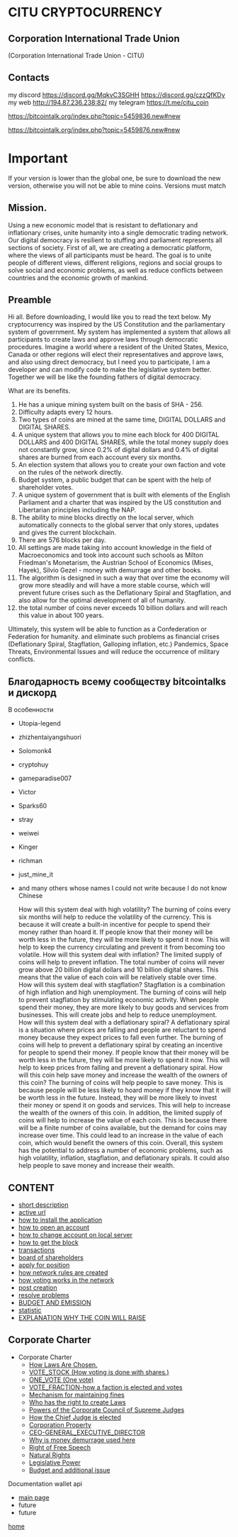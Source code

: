 # CITU CRYPTOCURRENCY
## Corporation International Trade Union
(Corporation International Trade Union - CITU)

## Contacts
my discord https://discord.gg/MqkvC3SGHH  https://discord.gg/czzQfKDy
my web http://194.87.236.238:82/
my telegram https://t.me/citu_coin

https://bitcointalk.org/index.php?topic=5459836.new#new

https://bitcointalk.org/index.php?topic=5459876.new#new
# Important
If your version is lower than the global one, be sure to download the new version,
otherwise you will not be able to mine coins. Versions must match

## Mission.
Using a new economic model that is resistant to deflationary and inflationary crises,
unite humanity into a single democratic trading network. Our digital democracy is resilient to stuffing
and parliament represents all sections of society. First of all, we are creating a democratic platform,
where the views of all participants must be heard. The goal is to unite people of different views, different religions,
regions and social groups to solve social and economic problems, as well as reduce conflicts between
countries and the economic growth of mankind.

## Preamble
Hi all.
Before downloading, I would like you to read the text below.
My cryptocurrency was inspired by the US Constitution and the parliamentary system of government.
My system has implemented a system that allows all participants to create laws and approve laws through democratic procedures.
Imagine a world where a resident of the United States, Mexico, Canada or other regions will elect their representatives and approve laws,
and also using direct democracy, but I need you to participate, I am a developer and can modify
code to make the legislative system better. Together we will be like the founding fathers of digital democracy.

What are its benefits.
1. He has a unique mining system built on the basis of SHA - 256.
2. Difficulty adapts every 12 hours.
3. Two types of coins are mined at the same time, DIGITAL DOLLARS and DIGITAL SHARES.
4. A unique system that allows you to mine each block for 400 DIGITAL DOLLARS and 400 DIGITAL SHARES, while the total money supply does not constantly grow, since 0.2% of digital dollars and 0.4% of digital shares are burned from each account every six months.
5. An election system that allows you to create your own faction and vote on the rules of the network directly.
6. Budget system, a public budget that can be spent with the help of shareholder votes.
7. A unique system of government that is built with elements of the English Parliament and a charter that was inspired by the US constitution and Libertarian principles including the NAP.
8. The ability to mine blocks directly on the local server, which automatically connects to the global server that only stores, updates and gives the current blockchain.
9. There are 576 blocks per day.
10. All settings are made taking into account knowledge in the field of Macroeconomics and took into account such schools as Milton Friedman's Monetarism, the Austrian School of Economics (Mises, Hayek), Silvio Gezel - money with demurrage and other books.
11. The algorithm is designed in such a way that over time the economy will grow more steadily and will have a more stable course, which will prevent future crises such as the Deflationary Spiral and Stagflation, and also allow for the optimal development of all of humanity.
12. the total number of coins never exceeds 10 billion dollars and will reach this value in about 100 years.

Ultimately, this system will be able to function as a Confederation or Federation for humanity.
and eliminate such problems as financial crises (Deflationary Spiral, Stagflation, Galloping inflation, etc.)
Pandemics, Space Threats, Environmental Issues and will reduce the occurrence of military conflicts.

## Благодарность всему сообществу bitcointalks и дискорд
В особенности
- Utopia-legend
- zhizhentaiyangshuori
- Solomonk4
- cryptohuy
- gameparadise007
- Victor
- Sparks60
- stray
- weiwei
- Kinger
- richman
- just_mine_it
- and many others whose names I could not write because I do not know Chinese


	How will this system deal with high volatility? The burning of coins every six months will help to reduce the volatility of the currency. This
    is because it will create a built-in incentive for people to spend their money rather than hoard it. If people know that their money will be
    worth less in the future, they will be more likely to spend it now. This will help to keep the currency circulating and prevent it from
    becoming too volatile. How will this system deal with inflation? The limited supply of coins will help to prevent inflation. The total number
    of coins will never grow above 20 billion digital dollars and 10 billion digital shares. This means that the value of each coin will be
    relatively stable over time. How will this system deal with stagflation? Stagflation is a combination of high inflation and high unemployment.
    The burning of coins will help to prevent stagflation by stimulating economic activity. When people spend their money, they are more likely to
    buy goods and services from businesses. This will create jobs and help to reduce unemployment. How will this system deal with a deflationary
    spiral? A deflationary spiral is a situation where prices are falling and people are reluctant to spend money because they expect prices to
    fall even further. The burning of coins will help to prevent a deflationary spiral by creating an incentive for people to spend their money.
    If people know that their money will be worth less in the future, they will be more likely to spend it now. This will help to keep prices from
    falling and prevent a deflationary spiral. How will this coin help save money and increase the wealth of the owners of this coin? The burning
    of coins will help people to save money. This is because people will be less likely to hoard money if they know that it will be worth less in
    the future. Instead, they will be more likely to invest their money or spend it on goods and services. This will help to increase the wealth
    of the owners of this coin. In addition, the limited supply of coins will help to increase the value of each coin. This is because there will
    be a finite number of coins available, but the demand for coins may increase over time. This could lead to an increase in the value of each
    coin, which would benefit the owners of this coin. Overall, this system has the potential to address a number of economic problems, such as
    high volatility, inflation, stagflation, and deflationary spirals. It could also help people to save money and increase their wealth.

## CONTENT
- [short description](../documentationEng/preambleEng.md)
- [active url](../documentationEng/active-urlEng.md)
- [how to install the application](../documentationEng/installEng.md)
- [how to open an account](../documentationEng/create-accountEng.md)
- [how to change account on local server](../documentationEng/change-accountEng.md)
- [how to get the block](../documentationEng/%20mineEng.md)
- [transactions](../documentationEng/transactionsEng.md)
- [board of shareholders](../documentationEng/board-of-shareholdersEng.md)
- [apply for position](../documentationEng/managmentEng.md)
- [how network rules are created](../documentationEng/create-lawEng.md)
- [how voting works in the network](../documentationEng/voting-in-networkEng.md)
- [post creation](../documentationEng/create-positionEng.md)
- [resolve problems](../documentationEng/solving-common-problems.md)
- [BUDGET AND EMISSION](../documentationEng/how_to_create_a_budget_and_emission.md)
- [statistic](../documentationEng/statistics.md)
- [EXPLANATION WHY THE COIN WILL RAISE](../documentationEng/EXPLAIN.md)

[//]: # (- [create fraction]&#40;../documentationEng/create-fractionEng.md&#41;)
## Corporate Charter
- Corporate Charter
  - [How Laws Are Chosen.](../charterEng/HOW_LAWS_ARE_CHOSEN.md)
  - [VOTE_STOCK (How voting is done with shares.)](../charterEng/VOTE_STOCK.md)
  - [ONE_VOTE (One vote)](../charterEng/ONE_VOTE.md)
  - [VOTE_FRACTION-how a faction is elected and votes](../charterEng/VOTE_FRACTION.md)
  - [Mechanism for maintaining fines](../charterEng/MECHANISM_FOR_REDUCING_THE_NUMBER_OF_SHARES.md)
  - [Who has the right to create Laws](../charterEng/WHO_HAS_THE_RIGHT_TO_CREATE_LAWS.md)
  - [Powers of the Corporate Council of Supreme Judges](../charterEng/POWERS_OF_THE_CORPORATE_COUNCIL_OF_JUDGES.md)
  - [How the Chief Judge is elected](../charterEng/HOW_THE_CHIEF_JUDGE_IS_CHOSEN.md)
  - [Corporation Property](../charterEng/PROPERTY_OF_THE_CORPORATION.md)
  - [CEO-GENERAL_EXECUTIVE_DIRECTOR](../charterEng/GENERAL_EXECUTIVE_DIRECTOR.md)
  - [Why is money demurrage used here](../charterEng/EXPLANATION_WHY_MONEY_DEMURAGE_IS_USED_HERE.md)
  - [Right of Free Speech](../charterEng/FREEDOM_OF_SPEECH.md)
  - [Natural Rights](../charterEng/RIGHTS.md)
  - [Legislative Power](../charterEng/POWER.md)
  - [Budget and additional issue](../charterEng/BUDGET%20AND%20EMISSION.md)


Documentation wallet api
 - [main page](../documentationEng/documentation-api-wallet.md)
 - future 
 - future


[home](../readme.md)